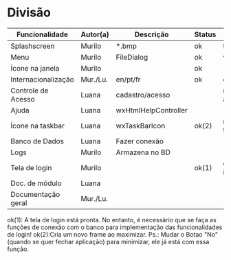 ﻿Divisão
=======

| Funcionalidade      | Autor(a) | Descrição            | Status | Extras           |
|---------------------|----------|----------------------|--------|------------------|
| Splashscreen        | Murilo   | *.bmp                | ok     | tempo            |
| Menu                | Murilo   | FileDialog           | ok     | wxFontDialog     |
| Ícone na janela     |	Murilo   |                      | ok     |                  |
| Internacionalização | Mur./Lu. | en/pt/fr             | ok     | es               |
| Controle de Acesso  | Luana    | cadastro/acesso      |        | níveis de acesso |
| Ajuda               | Luana    | wxHtmlHelpController |        |                  |
| Ícone na taskbar    | Luana    | wxTaskBarIcon        | ok(2)  | minimizar tela   |
| Banco de Dados      | Luana    | Fazer conexão        |        |                  |
| Logs                | Murilo   | Armazena no BD       |        |                  |
| Tela de login       | Murilo   |                      | ok(1)  | escolher idioma  |
| Doc. de módulo      | Luana    |                      |        |                  |
| Documentação geral  | Mur./Lu. |                      |        |                  |

ok(1): A tela de login está pronta. No entanto, é necessário que se faça as funções de conexão com o banco para implementação das funcionalidades de login!
ok(2):Cria um novo frame ao maximizar. Ps.: Mudar o Botao "No"(quando se quer fechar aplicação) para minimizar, ele já está com essa função.